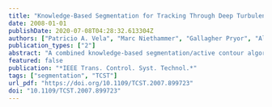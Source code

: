 ```yaml
---
title: "Knowledge-Based Segmentation for Tracking Through Deep Turbulence"
date: 2008-01-01
publishDate: 2020-07-08T04:28:32.613304Z
authors: ["Patricio A. Vela", "Marc Niethammer", "Gallagher Pryor", "Allen R. Tannenbaum", "Robert Butts", "Donald Washburn"]
publication_types: ["2"]
abstract: "A combined knowledge-based segmentation/active contour algorithm is used for target tracking through turbulence. The algorithm utilizes Bayesian modeling for segmentation of noisy imagery obtained through longrange, laser imaging of a distance target, and active contours for tip tracking. The algorithm demonstrates improved target tracking performance when compared to weighted centroiding. Open-loop and closed-loop comparisons of the algorithms using simulated imagery validate the hypothesis."
featured: false
publication: "*IEEE Trans. Control. Syst. Technol.*"
tags: ["segmentation", "TCST"]
url_pdf: "https://doi.org/10.1109/TCST.2007.899723"
doi: "10.1109/TCST.2007.899723"
---
```


